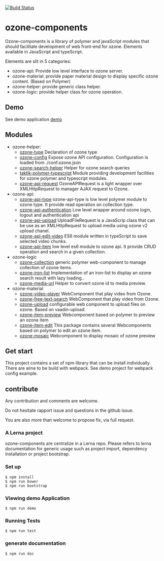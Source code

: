 [![Build Status](https://travis-ci.org/taktik/ozone-components.svg?branch=master)](https://travis-ci.org/taktik/ozone-components)

# ozone-components

Ozone-components is a library of polymer and javaScript modules that should facilitate development of web front-end for ozone.
Elements available in JavaScript and typeScript.

Elements are slit in 5 categories:
- ozone-api: Provide low level interface to ozone server.
- ozone-material: provide paper material design to display specific ozone content. (Based on Polymer)
- ozone-helper: provide generic class helper.
- ozone-logic: provide helper class for ozone operation.


## Demo

See demo application [demo](demo.html)

## Modules

- ozone-helper:
  - [ozone-type](packages/ozone-helper/ozone-type) Declaration of ozone type
  - [ozone-config](packages/ozone-helper/ozone-config) Expose ozone API configuration. Configuration is loaded from ./conf.ozone.json
  - [ozone-search-helper](packages/ozone-helper/ozone-search-helper) Helper for ozone search queries
  - [taktik-polymer-typescript](packages/ozone-helper/taktik-polymer-typescript) Module providing development facilities for ozone polymer and typescript modules.
  - [ozone-api-request](packages/ozone-api/ozone-api-request) OzoneAPIRequest is a light wrapper over XMLHttpRequest to manager AJAX request to Ozone.
- ozone-api:
  - [ozone-api-type](packages/ozone-api/ozone-api-type) ozone-api-type is low level polymer module to ozone type. It provide read operation on collection type.
  - [ozone-api-authentication](packages/ozone-api/ozone-api-authentication) Low level wrapper around ozone login, logout and authentication api
  - [ozone-api-upload](packages/ozone-api/ozone-api-upload) UploadFileRequest is a JavaScrip class that can be use as an XMLHttpRequest to upload media using ozone v2 upload chanel.
  - [ozone-api-edit-video](packages/ozone-api/ozone-api-edit-video) ES6 module written in typeScript to save selected video chunks.
  - [ozone-api-item](packages/ozone-api/ozone-api-item) low level es6 module to ozone api. It provide CRUD operation and search in a given collection.
- ozone-logic
  - [ozone-collection](packages/ozone-logic/ozone-collection) generic polymer web-component to manage collection of ozone items.
  - [ozone-iron-list](packages/ozone-logic/ozone-iron-list) Implementation of an iron-list to display an ozone search result with lazy loading..
  - [ozone-media-url](packages/ozone-logic/ozone-media-url) Helper to convert ozone id to media preview.
- ozone-material
  - [ozone-video-player](packages/ozone-material/ozone-video-player) WebComponent that play video from Ozone.
  - [ozone-free-text-search](packages/ozone-material/ozone-free-text-search) WebComponent that play video from Ozone.
  - [ozone-upload](packages/ozone-material/ozone-upload) configurable web component to upload files on ozone. Based on vaadin-upload.
  - [ozone-item-preview](packages/ozone-material/ozone-item-preview)  Webcomponent based on polymer to preview an ozone item
  - [ozone-item-edit](packages/ozone-material/ozone-item-edit) This package contains several Webcomponents based on polymer to edit an ozone item.
  - [ozone-mosaic](packages/ozone-material/ozone-mosaic) Webcomponent to display mosaic of ozone preview

## Get start

This project contains a set of npm library that can be install individually.
There are aime to be build with webpack.
See demo project for webpack config example.

## contribute

Any contribution and comments are welcome.

Do not hesitate rapport issue and questions in the github issue.

You are also more than welcome to propose fix, via full request.


### A Lerna project

ozone-components are centralize in a Lerna repo. Please refers to lerna documentation for generic usage such as project import, dependency installation or project bootstrap.

### Set up

```
$ npm install
$ npm run bower
$ npm run bootstrap
```

### Viewing demo Application

```
$ npm run demo
```

### Running Tests

```
$ npm run test
```

### generate documentation

```bash
$ npm run doc
```

